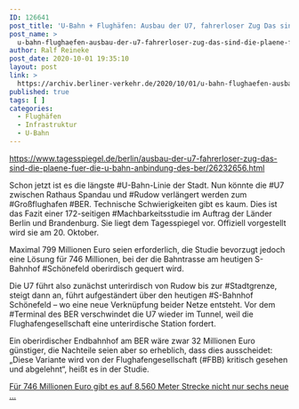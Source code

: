 ```yaml
---
ID: 126641
post_title: 'U-Bahn + Flughäfen: Ausbau der U7, fahrerloser Zug Das sind die Pläne für die U-Bahn-Anbindung des BER Ein fahrerloser Zug soll den Flughafen mit Gewerbe und Parkhaus verbinden – und die U7 für rund 750 Millionen Euro verlängert werden., aus Der Tagesspiegel'
post_name: >
  u-bahn-flughaefen-ausbau-der-u7-fahrerloser-zug-das-sind-die-plaene-fuer-die-u-bahn-anbindung-des-ber-ein-fahrerloser-zug-soll-den-flughafen-mit-gewerbe-und-parkhaus-verbinden-und-die-u7
author: Ralf Reineke
post_date: 2020-10-01 19:35:10
layout: post
link: >
  https://archiv.berliner-verkehr.de/2020/10/01/u-bahn-flughaefen-ausbau-der-u7-fahrerloser-zug-das-sind-die-plaene-fuer-die-u-bahn-anbindung-des-ber-ein-fahrerloser-zug-soll-den-flughafen-mit-gewerbe-und-parkhaus-verbinden-und-die-u7/
published: true
tags: [ ]
categories:
  - Flughäfen
  - Infrastruktur
  - U-Bahn
---
```

https://www.tagesspiegel.de/berlin/ausbau-der-u7-fahrerloser-zug-das-sind-die-plaene-fuer-die-u-bahn-anbindung-des-ber/26232656.html

Schon jetzt ist es die längste #U-Bahn-Linie der Stadt. Nun könnte die #U7 zwischen Rathaus Spandau und #Rudow verlängert werden zum #Großflughafen #BER. Technische Schwierigkeiten gibt es kaum. Dies ist das Fazit einer 172-seitigen #Machbarkeitsstudie im Auftrag der Länder Berlin und Brandenburg. Sie liegt dem Tagesspiegel vor. Offiziell vorgestellt wird sie am 20. Oktober.

Maximal 799 Millionen Euro seien erforderlich, die Studie bevorzugt jedoch eine Lösung für 746 Millionen, bei der die Bahntrasse am heutigen S-Bahnhof #Schönefeld oberirdisch gequert wird.

Die U7 führt also zunächst unterirdisch von Rudow bis zur #Stadtgrenze, steigt dann an, führt aufgeständert über den heutigen #S-Bahnhof Schönefeld – wo eine neue Verknüpfung beider Netze entsteht. Vor dem #Terminal des BER verschwindet die U7 wieder im Tunnel, weil die Flughafengesellschaft eine unterirdische Station fordert.

Ein oberirdischer Endbahnhof am BER wäre zwar 32 Millionen Euro günstiger, die Nachteile seien aber so erheblich, dass dies ausscheidet: „Diese Variante wird von der Flughafengesellschaft (#FBB) kritisch gesehen und abgelehnt“, heißt es in der Studie.

<a href="https://www.tagesspiegel.de/berlin/ausbau-der-u7-fahrerloser-zug-das-sind-die-plaene-fuer-die-u-bahn-anbindung-des-ber/26232656.html">Für 746 Millionen Euro gibt es auf 8.560 Meter Strecke nicht nur sechs neue ...</a>